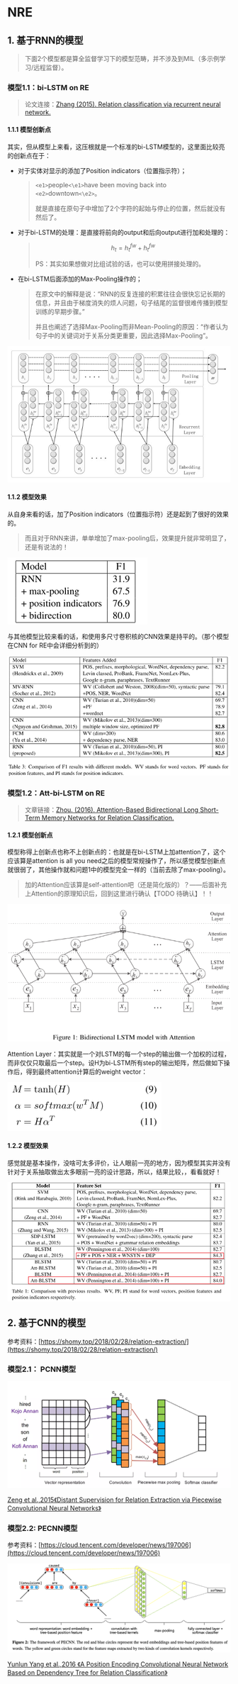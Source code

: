 # NRE

## 1. 基于RNN的模型

> 下面2个模型都是算全监督学习下的模型范畴，并不涉及到MIL（多示例学习/远程监督）。

### 模型1.1：bi-LSTM on RE

> 论文连接：[Zhang \(2015\). Relation classification via recurrent neural network.](https://arxiv.org/pdf/1508.01006.pdf)

#### 1.1.1 模型创新点

其实，但从模型上来看，这压根就是一个标准的bi-LSTM模型的，这里面比较亮的创新点在于：

* 对于实体对显示的添加了Position indicators（位置指示符）；

  > `<e1>`people`<\e1>`have been moving back into `<e2>`downtown`<\e2>`。
  >
  > 就是直接在原句子中增加了2个字符的起始与停止的位置，然后就没有然后了。

* 对于bi-LSTM的处理：是直接将前向的output和后向output进行加和处理的：

  > $$
  > h_t = h_t^{fw}+h_t^{fw}
  > $$
  >
  > PS：其实如果想做对比组试验的话，也可以使用拼接处理的。

* 在bi-LSTM后面添加的Max-Pooling操作的；

  > 在原文中的解释是说：“RNN的反复连接的积累往往会很快忘记长期的信息，并且由于梯度消失的烦人问题，句子结尾的监督很难传播到模型训练的早期步骤。”
  >
  > 并且也阐述了选择Max-Pooling而非Mean-Pooling的原因：“作者认为句子中的关键词对于关系分类更重要，因此选择Max-Pooling”。

![](https://raw.githubusercontent.com/anxiang1836/FigureBed/master/img/20200202231233.png)

#### 1.1.2 模型效果

从自身来看的话，加了Position indicators（位置指示符）还是起到了很好的效果的。

> 而且对于RNN来讲，单单增加了max-pooling后，效果提升就非常明显了，还是有说法的！

![](https://raw.githubusercontent.com/anxiang1836/FigureBed/master/img/20200202233901.png)

与其他模型比较来看的话，和使用多尺寸卷积核的CNN效果是持平的。（那个模型在CNN for RE中会详细分析到的）

![](https://raw.githubusercontent.com/anxiang1836/FigureBed/master/img/20200202234638.png)

### 模型1.2：Att-bi-LSTM on RE

> 文章链接：[Zhou. \(2016\). Attention-Based Bidirectional Long Short-Term Memory Networks for Relation Classification.](https://www.aclweb.org/anthology/P16-2034.pdf)

#### 1.2.1 模型创新点

模型称得上创新点也称不上创新点的：也就是在bi-LSTM上加attention了，这个应该算是attention is all you need之后的模型常规操作了，所以感觉模型创新点就很弱了，其他操作就和问题1中的模型完全一样的（当前去除了max-pooling）。

> 加的Attention应该算是self-attention吧（还是简化版的）？——后面补充上Attention的原理知识后，回到这里进行确认【TODO 待确认】！！

![](https://raw.githubusercontent.com/anxiang1836/FigureBed/master/img/20200203000508.png)

Attention Layer：其实就是一个对LSTM的每一个step的输出做一个加权的过程，而非仅仅只取最后一个step。设H为bi-LSTM所有step的输出矩阵，然后做如下操作后，得到最终attention计算后的weight vector：

![](https://raw.githubusercontent.com/anxiang1836/FigureBed/master/img/20200203001529.png)

#### 1.2.2 模型效果

感觉就是基本操作，没啥可太多评价，让人眼前一亮的地方，因为模型其实并没有针对于关系抽取做出太多眼前一亮的设计思路，所以，结果比较，，看看就好！

![](https://raw.githubusercontent.com/anxiang1836/FigureBed/master/img/20200203001746.png)

## 2. 基于CNN的模型

参考资料：[https://shomy.top/2018/02/28/relation-extraction/](https://shomy.top/2018/02/28/relation-extraction/)

### 模型2.1： PCNN模型

![](https://raw.githubusercontent.com/anxiang1836/FigureBed/master/img/20200202173914.png)

[Zeng et al.,2015《Distant Supervision for Relation Extraction via Piecewise Convolutional Neural Networks》](https://www.aclweb.org/anthology/D15-1203.pdf)

### 模型2.2: PECNN模型

参考资料：[https://cloud.tencent.com/developer/news/197006](https://cloud.tencent.com/developer/news/197006)

![](https://raw.githubusercontent.com/anxiang1836/FigureBed/master/img/20200202211731.png)

[Yunlun Yang et al.,2016 《A Position Encoding Convolutional Neural Network Based on Dependency Tree for Relation Classification》](https://www.aclweb.org/anthology/D16-1007.pdf)


